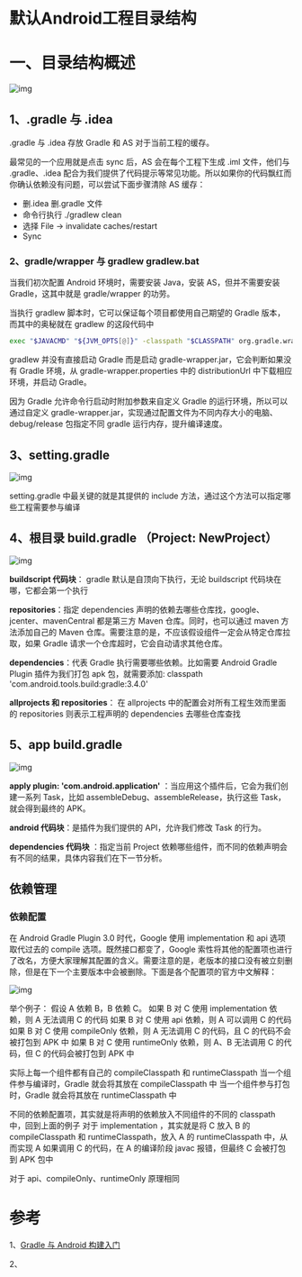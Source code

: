 # 默认Android工程目录结构



# 一、目录结构概述

![img](images/Android项目gradle相关文件介绍/17163e407e7c113a~tplv-t2oaga2asx-zoom-in-crop-mark:3024:0:0:0-20220727180331642.png)



## 1、.gradle 与 .idea

.gradle 与 .idea 存放 Gradle 和 AS 对于当前工程的缓存。

最常见的一个应用就是点击 sync 后，AS 会在每个工程下生成 .iml 文件，他们与 .gradle、.idea 配合为我们提供了代码提示等常见功能。所以如果你的代码飘红而你确认依赖没有问题，可以尝试下面步骤清除 AS 缓存：

- 删.idea 删.gradle 文件
- 命令行执行 ./gradlew clean
- 选择 File -> invalidate caches/restart
- Sync

### 2、gradle/wrapper 与 gradlew gradlew.bat

当我们初次配置 Android 环境时，需要安装 Java，安装 AS，但并不需要安装 Gradle，这其中就是 gradle/wrapper 的功劳。

当执行 gradlew 脚本时，它可以保证每个项目都使用自己期望的 Gradle 版本，而其中的奥秘就在 gradlew 的这段代码中

```bash
exec "$JAVACMD" "${JVM_OPTS[@]}" -classpath "$CLASSPATH" org.gradle.wrapper.GradleWrapperMain "$@"
```

gradlew 并没有直接启动 Gradle 而是启动 gradle-wrapper.jar，它会判断如果没有 Gradle 环境，从 gradle-wrapper.properties 中的 distributionUrl 中下载相应环境，并启动 Gradle。

因为 Gradle 允许命令行启动时附加参数来自定义 Gradle 的运行环境，所以可以通过自定义 gradle-wrapper.jar，实现通过配置文件为不同内存大小的电脑、debug/release 包指定不同 gradle 运行内存，提升编译速度。

## 3、setting.gradle

![img](images/Android项目gradle相关文件介绍/17163e43555a0a42~tplv-t2oaga2asx-zoom-in-crop-mark:3024:0:0:0.png)

setting.gradle 中最关键的就是其提供的 include 方法，通过这个方法可以指定哪些工程需要参与编译

## 4、根目录 build.gradle （Project: NewProject）

![img](images/Android项目gradle相关文件介绍/17163e473969d341~tplv-t2oaga2asx-zoom-in-crop-mark:3024:0:0:0.png)



**buildscript 代码块**： gradle 默认是自顶向下执行，无论 buildscript 代码块在哪，它都会第一个执行

**repositories**：指定 dependencies 声明的依赖去哪些仓库找，google、jcenter、mavenCentral 都是第三方 Maven 仓库。同时，也可以通过 maven 方法添加自己的 Maven 仓库。需要注意的是，不应该假设组件一定会从特定仓库拉取，如果 Gradle 请求一个仓库超时，它会自动请求其他仓库。

**dependencies**：代表 Gradle 执行需要哪些依赖。比如需要 Android Gradle Plugin 插件为我们打包 apk 包，就需要添加: classpath 'com.android.tools.build:gradle:3.4.0'

**allprojects 和 repositories**： 在 allprojects 中的配置会对所有工程生效而里面的 repositories 则表示工程声明的 dependencies 去哪些仓库查找

## 5、app build.gradle

![img](images/Android项目gradle相关文件介绍/17163e4a99664e2d~tplv-t2oaga2asx-zoom-in-crop-mark:3024:0:0:0.png)

**apply plugin: 'com.android.application'** ：当应用这个插件后，它会为我们创建一系列 Task，比如 assembleDebug、assembleRelease，执行这些 Task，就会得到最终的 APK。

**android 代码块**：是插件为我们提供的 API，允许我们修改 Task 的行为。

**dependencies 代码块** ：指定当前 Project 依赖哪些组件，而不同的依赖声明会有不同的结果，具体内容我们在下一节分析。



## 依赖管理

### 依赖配置

在 Android Gradle Plugin 3.0 时代，Google 使用 implementation 和 api 选项取代过去的 compile 选项。既然接口都变了，Google 索性将其他的配置项也进行了改名，方便大家理解其配置的含义。需要注意的是，老版本的接口没有被立刻删除，但是在下一个主要版本中会被删除。下面是各个配置项的官方中文解释：

![img](images/Android项目gradle相关文件介绍/17163e4cf4bdb128~tplv-t2oaga2asx-zoom-in-crop-mark:3024:0:0:0.png)

举个例子： 假设 A 依赖 B，B 依赖 C。
如果 B 对 C 使用 implementation 依赖，则 A 无法调用 C 的代码
如果 B 对 C 使用 api 依赖，则 A 可以调用 C 的代码
如果 B 对 C 使用 compileOnly 依赖，则 A 无法调用 C 的代码，且 C 的代码不会被打包到 APK 中
如果 B 对 C 使用 runtimeOnly 依赖，则 A、B 无法调用 C 的代码，但 C 的代码会被打包到 APK 中



实际上每一个组件都有自己的 compileClasspath 和 runtimeClasspath
当一个组件参与编译时，Gradle 就会将其放在 compileClasspath 中
当一个组件参与打包时，Gradle 就会将其放在 runtimeClasspath 中

不同的依赖配置项，其实就是将声明的依赖放入不同组件的不同的 classpath 中，回到上面的例子 对于 implementation ，其实就是将 C 放入 B 的 compileClasspath 和 runtimeClasspath，放入 A 的 runtimeClasspath 中，从而实现 A 如果调用 C 的代码，在 A 的编译阶段 javac 报错，但最终 C 会被打包到 APK 包中

对于 api、compileOnly、runtimeOnly 原理相同





# 参考

1、[Gradle 与 Android 构建入门](https://juejin.cn/post/6844904121217056782#heading-1)

2、